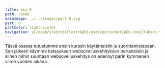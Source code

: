```yaml
---
title: osa 0
path: /osa0
mainImage: ../../images/part-0.svg
part: 0
partColor: light-violet
navigation: a|/osa0/yleistä|Yleistä@b|/osa0/perusteet|WEB-sovelluksen toimintaperiaatteita
---
```


<div class="intro">

Tässä osassa tutustumme ensin kurssin käytänteisiin ja suorittamistapaan. Sen jälkeen käymme katsauksen websovelluskehityksen perusteisiin ja siihen mihin suuntaan websovelluskehitys on edennyt parin kymmenen viime vuoden aikana.

</div>

